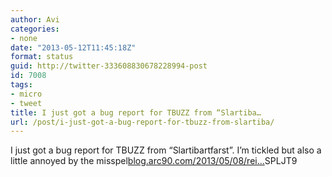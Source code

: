 ```yaml
---
author: Avi
categories:
- none
date: "2013-05-12T11:45:18Z"
format: status
guid: http://twitter-333608830678228994-post
id: 7008
tags:
- micro
- tweet
title: I just got a bug report for TBUZZ from “Slartiba…
url: /post/i-just-got-a-bug-report-for-tbuzz-from-slartiba/
---
```

I just got a bug report for TBUZZ from “Slartibartfarst”. I’m tickled but also a little annoyed by the misspel[blog.arc90.com/2013/05/08/rei…](http://blog.arc90.com/2013/05/08/reintroducing-tbuzz/#comment-10918)SPLJT9